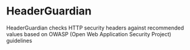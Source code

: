 # HeaderGuardian
HeaderGuardian checks HTTP security headers against recommended values based on OWASP (Open Web Application Security Project) guidelines
